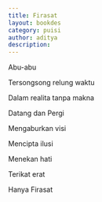 ```yaml
---
title: Firasat
layout: bookdes
category: puisi
author: aditya
description: 
---
```


Abu-abu

Tersongsong relung waktu

Dalam realita tanpa makna

Datang dan Pergi

Mengaburkan visi

Mencipta ilusi

Menekan hati

Terikat erat

Hanya Firasat
